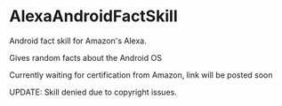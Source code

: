 # AlexaAndroidFactSkill
Android fact skill for Amazon's Alexa. 

Gives random facts about the Android OS

Currently waiting for certification from Amazon, link will be posted soon

 UPDATE: Skill denied due to copyright issues. 
